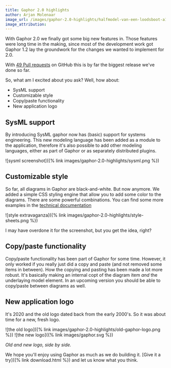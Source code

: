 ```yaml
---
title: Gaphor 2.0 highlights
author: Arjan Molenaar
image_url: /images/gaphor-2.0-highlights/halfmodel-van-een-loodsboot-a116f8.jpg
image_attribution:
---
```


With Gaphor 2.0 we finally got some big new features in. Those features were long time
in the making, since most of the development work got Gaphor 1.2 lay the groundwork
for the changes we wanted to implement for 2.0.

With [49 Pull requests](https://github.com/gaphor/gaphor/pulls?q=is%3Apr+is%3Aclosed++milestone%3A2.0.0) on GitHub this is by far the biggest release we've done so far.

<!--break-->

So, what am I excited about you ask? Well, how about:

* SysML support
* Customizable style
* Copy/paste functionality
* New application logo


## SysML support

By introducing SysML gaphor now has (basic) support for systems engineering. This new modeling language has been added as a module to the application,
therefore it's also possible to add other modeling languages, either as part of Gaphor or as separately distributed plugins.

![sysml screenshot]({% link images/gaphor-2.0-highlights/sysml.png %})

## Customizable style

So far, all diagrams in Gaphor are black-and-white. But now anymore. We added a simple CSS styling engine that allow you to add some color to the diagrams. There are some powerful combinations. You can find some more examples in the [technical documentation](https://gaphor.readthedocs.io/en/2.0.0/style_sheets.html)

![style extravaganza]({% link images/gaphor-2.0-highlights/style-sheets.png %})

I may have overdone it for the screenshot, but you get the idea, right?

## Copy/paste functionality

Copy/paste functionality has been part of Gaphor for some time. However, it only worked if you really just did a copy and paste (and not removed some items in between). How the copying and pasting has been made a lot more robust. It's basically making an internal copt of the diagram item *and* the
underlaying model element. In an upcoming version you should be able to copy/paste between diagrams as well.

## New application logo

It's 2020 and the old logo dated back from the early 2000's. So it was about time for a new, fresh logo.

![the old logo]({% link images/gaphor-2.0-highlights/old-gaphor-logo.png %})
![the new logo]({% link images/gaphor.svg %})

_Old and new logo, side by side._

We hope you'll enjoy using Gaphor as much as we do building it. [Give it a try]({% link download.html %}) and let us know what you think.